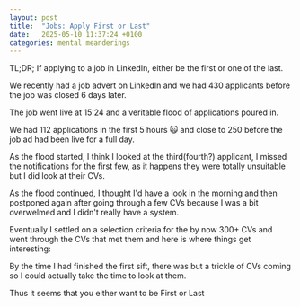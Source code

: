 ```yaml
---
layout: post
title:  "Jobs: Apply First or Last"
date:   2025-05-10 11:37:24 +0100
categories: mental meanderings
---
```


TL;DR; If applying to a job in LinkedIn, either be the first or one of the last.


We recently had a job advert on LinkedIn and we had 430 applicants before the job was closed 6 days later.

The job went live at 15:24 and a veritable flood of applications poured in.

We had 112 applications in the first 5 hours 🙀 and close to 250 before the job ad had been live for a full day.

As the flood started, I think I looked at the third(fourth?) applicant, I missed the notifications for the first few, as it happens they were totally unsuitable but I did look at their CVs.

As the flood continued, I thought I'd have a look in the morning and then postponed again after going through a few CVs because I was a bit overwelmed  and I didn't really have a system.

Eventually I settled on a selection criteria for the by now 300+ CVs and went through the CVs that met them and here is where things get interesting:

By the time I had finished the first sift, there was but a trickle of CVs coming so I could actually take the time to look at them.

Thus it seems that you either want to be First or Last



